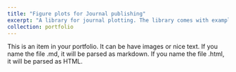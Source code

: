 ```yaml
---
title: "Figure plots for Journal publishing"
excerpt: "A library for journal plotting. The library comes with examples and predefined styles. <br/><img src='/images/repo_image_journal_figure_500x300.jpg'>"
collection: portfolio
---
```


This is an item in your portfolio. It can be have images or nice text. If you name the file .md, it will be parsed as markdown. If you name the file .html, it will be parsed as HTML. 
